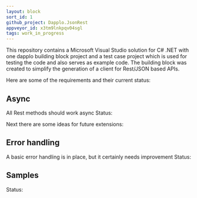 ```yaml
---
layout: block
sort_id: 1
github_project: Dapplo.JsonRest
appveyor_id: x3tm9lnkpqv04sgl
tags: work_in_progress
---
```


This repository contains a Microsoft Visual Studio solution for C# .NET with one dapplo building block project and a test case project which is used for testing the code and also serves as example code. The building block was created to simplify the generation of a client for Rest/JSON based APIs.


Here are some of the requirements and their current status:

Async
-----
All Rest methods should work async
Status: <span class="glyphicon glyphicon-ok"/>

Next there are some ideas for future extensions:

Error handling
--------------
A basic error handling is in place, but it certainly needs improvement
Status: <span class="glyphicon glyphicon-remove"/>

Samples
-------
Status: <span class="glyphicon glyphicon-remove"/>
